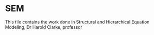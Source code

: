 # SEM

This file contains the work done in Structural and Hierarchical Equation Modeling, Dr Harold Clarke, professor
